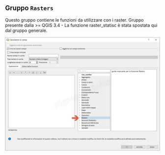 ## Gruppo `Rasters`

Questo gruppo contiene le funzioni da utilizzare con i raster. Gruppo presente dalla >= QGIS 3.4 - La funzione raster_statisc è stata spostata qui dal gruppo generale.

![](/img/rasters/gruppo_rasters.png)
